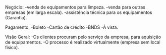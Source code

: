Negócio:
    -venda de equipamentos para limpeza.
    -venda para outras empresas (em larga escala).
    -assistência técnica para os equipamentos (Garantia).

Pagamento:
    -Boleto
    -Cartão de crédito
    -BNDS
    -À vista.

Visão Geral:
    -Os clientes procuram pelo serviço da empresa, para aquisição de equipamentos.
    -O processo é realizado virtualmente (empresa sem local físico).